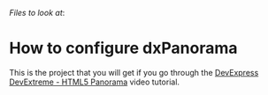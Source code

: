 <!-- default file list -->
*Files to look at*:

<!-- default file list end -->
# How to configure dxPanorama


This is the project that you will get if you go through the <a href="http://www.youtube.com/watch?v=zVDFC0BuGG0&list=PL8h4jt35t1wjGvgflbHEH_e3b23AA30-z&index=19">DevExpress DevExtreme - HTML5 Panorama</a> video tutorial.

<br/>


